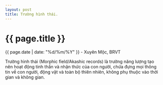 ```yaml
---
layout: post
title: Trường hình thái.
---
```


{{ page.title }}
================
<p class="meta">{{ page.date | date: "%d/%m/%Y" }} - Xuyên Mộc, BRVT</p>

Trường hình thái (Morphic field/Akashic records) là trường năng lượng tạo nên hoạt động tinh thần và nhận thức của con người, chứa đựng mọi thông tin về con người, động vật và toàn bộ thiên nhiên, không phụ thuộc vào thời gian và không gian.
